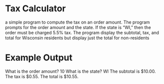 # Tax Calculator
a simple program to compute the tax on an order
amount. The program prompts for the order amount
and the state. If the state is “WI,” then the order must be
charged 5.5% tax. The program display the subtotal,
tax, and total for Wisconsin residents but display just the
total for non-residents

# Example Output
What is the order amount? 10
What is the state? WI
The subtotal is $10.00.
The tax is $0.55.
The total is $10.55.
